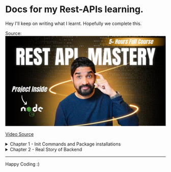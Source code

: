 # Docs for my Rest-APIs learning.

Hey I'll keep on writing what I learnt. Hopefully we complete this.

Source:
![Mastering API's](/assets//6SJQ5eOChrA-HD.jpg)

[Video Source](https://youtu.be/6SJQ5eOChrA?si=cTWmTViO7D69VJK5)

<details>

<summary>
Chapter 1 - Init Commands and Package installations
</summary>

## Step 1: Init a package.json

```bash
npm init
```

## Step 2: Complete all the GitHub Stiff

```bash
Get a new repo & just copy paste the commands
```

## Step 3: Adding TS Support with Nodemon

```bash
npm install -D typescript ts-node nodemon @types/node
```

## Step 4 : Make a .gitignore file & add files as needed.

```bash
node_modules
```

## Step 5: Initing TSC File for TypeScript

```bash
npx tsc --init
```

## Step 6: Setup ESLint

```bash
npm init @eslint/config@latest
```

## Step 7: Setup Express

Create a server & app. Run the server & then create routes in the app section

```bash
npm i express
npm i -D @types/express
```

## Step 8: DotEnv Setup

Create a config file to map the process.env.{value} & make it readonly & export it.

Then install dotenv packages & use it in the server side.

```bash
npm i dotenv
npm i -D @types/dotenv
```

## Step 9: Installing Mongoose

First we need to create a mongodb instance using our Docker

```bash
docker run --name mongodb -d -p 27017:27017 mongo
```

After this we need to install mongoose & it's types

```bash
npm i mongoose
npm i -D @types/mongoose
```

## Step 10: Error Handling Configuration

We need to handle errors in a specific way. Global Error Handler is used here in our code.
Showing the error stack is one of the important things here.

```bash
npm i http-errors
npm i -D @types/http-errors
```

</details>

<details>
<summary>
Chapter 2 - Real Story of Backend
</summary>

## Step 1: Define Routes in a clean manner

First we need to make a different folder as per our usecase. For me it's user so I am doing in this way.

Then we need to make a Router Folder. For me it's userRouter.

```bash
create a router & controller. Then make use of app.use in the main app file and use different routes. This make your app very clean while coding different systems. 

router should make reference to the controller which will help us in keep things minimal & clean.
```

For more reference refere user register commit.

## Step 2: Define Databse Model

In this section, we need to define model for the data we are accepting for MongoDB from the user. 

```bash
We need to define the name, email & password types with if they are required or not. Unique or not and soo on.
```

For more info, refer User Model Added commit from the commit history.


## Step 3: Hashing the password

In this chapter, we are storing only the hashed password in our Database.

```bash
We are using library called bcrypt and not bcryptjs. We are basically hashing our password using this library and we are also adding number of salt rounds so that our password is hashed nicely.
```

For more info, kindly visit Added hashing to the password commit history.


## Step 4: Adding JWT

In this chapter, we are adding JWT (Json Web Token) to our system so that we can generate a token for the user.

```bash
We are using a library called as jsonwebtoken. Using this library we are signing a token or accessToken which we are creating using user details like _id (user id made by the MongoDB) & jwtSecret (stored on the server). We are also adding an expiry limit and an algorithm for the JWT to be created.

Also the secret stored on the server helps in creating the JWT and then also verifying the JWT token given by the user on verifying it's legitimacy of it's role and exisitence on the Databse.

In this way, secret is being used to create the token and also verifying the token when taken back by the user.
```

For more info, kindly visit the Added JWT commit in history.
</details>


---

Happy Coding :)

